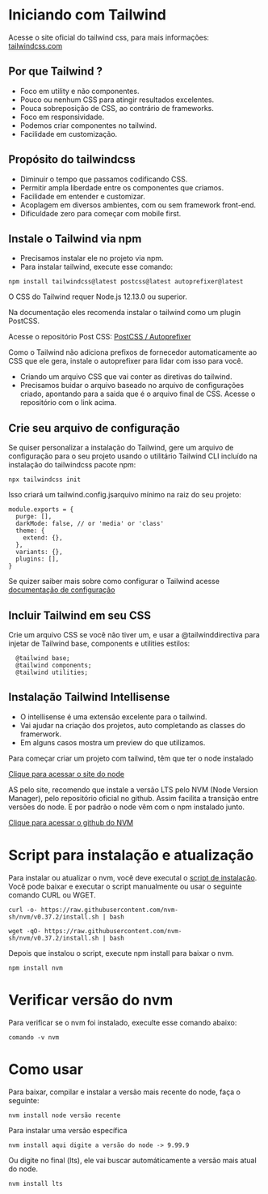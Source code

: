 # Iniciando com Tailwind

Acesse o site oficial do tailwind css, para mais informações: 
[tailwindcss.com](https://tailwindcss.com/)

## Por que Tailwind ?

- Foco em utility e não componentes.
- Pouco ou nenhum CSS para atingir resultados excelentes.
- Pouca sobreposição de CSS, ao contrário de frameworks.
- Foco em responsividade.
- Podemos criar componentes no tailwind.
- Facilidade em customização.

## Propósito do tailwindcss

- Diminuir o tempo que passamos codificando CSS.
- Permitir ampla liberdade entre os componentes que criamos.
- Facilidade em entender e customizar.
- Acoplagem em diversos ambientes, com ou sem framework front-end.
- Dificuldade zero para começar com mobile first.

## Instale o Tailwind via npm

- Precisamos instalar ele no projeto via npm.
- Para instalar tailwind, execute esse comando:  
```
npm install tailwindcss@latest postcss@latest autoprefixer@latest
```
O CSS do Tailwind requer Node.js 12.13.0 ou superior.

Na documentação eles recomenda instalar o tailwind como um plugin PostCSS.

Acesse o repositório Post CSS: [PostCSS / Autoprefixer](https://github.com/postcss/autoprefixer)

Como o Tailwind não adiciona prefixos de fornecedor automaticamente ao CSS que ele gera, instale o autoprefixer para lidar com isso para você.

- Criando um arquivo CSS que vai conter as diretivas do tailwind.
- Precisamos buidar o arquivo baseado no arquivo de configurações criado, apontando para a saida que é o arquivo final de CSS. Acesse o repositório com o link acima.

## Crie seu arquivo de configuração

Se quiser personalizar a instalação do Tailwind, gere um arquivo de configuração para o seu projeto usando o utilitário Tailwind CLI incluído na instalação do tailwindcss pacote npm:

```
npx tailwindcss init
```
Isso criará um tailwind.config.jsarquivo mínimo na raiz do seu projeto:
```
module.exports = {
  purge: [],
  darkMode: false, // or 'media' or 'class'
  theme: {
    extend: {},
  },
  variants: {},
  plugins: [],
}
```
Se quizer saiber mais sobre como configurar o Tailwind acesse [documentação de configuração](https://tailwindcss.com/docs/configuration)

## Incluir Tailwind em seu CSS

Crie um arquivo CSS se você não tiver um, e usar a @tailwinddirectiva para injetar de Tailwind base, components e utilities estilos:

```
  @tailwind base;
  @tailwind components;
  @tailwind utilities;
```

## Instalação Tailwind Intellisense

- O intellisense é uma extensão excelente para o tailwind.
- Vai ajudar na criação dos projetos, auto completando as classes do framerwork.
- Em alguns casos mostra um preview do que utilizamos.

Para começar criar um projeto com tailwind, têm que ter o node instalado

[Clique para acessar o site do node](https://nodejs.org/en/)

AS pelo site, recomendo que instale a versão LTS pelo NVM (Node Version Manager), pelo repositório oficial no github. Assim facilita a transição entre versões do node. E por padrão o node vêm com o npm instalado junto.

[Clique para acessar o github do NVM](https://github.com/nvm-sh/nvm)

# Script para instalação e atualização

Para instalar ou atualizar o nvm, você deve executal o [script de instalação](https://github.com/nvm-sh/nvm/blob/v0.37.2/install.sh). Você pode baixar e executar o script manualmente ou usar o seguinte comando CURL ou WGET.

```
curl -o- https://raw.githubusercontent.com/nvm-sh/nvm/v0.37.2/install.sh | bash
```
```
wget -qO- https://raw.githubusercontent.com/nvm-sh/nvm/v0.37.2/install.sh | bash
```
Depois que instalou o script, execute npm install para baixar o nvm.
```
npm install nvm
```

# Verificar versão do nvm

Para verificar se o nvm foi instalado, execulte esse comando abaixo:
```
comando -v nvm
```

# Como usar

Para baixar, compilar e instalar a versão mais recente do node, faça o seguinte: 
```
nvm install node versão recente
```
Para instalar uma versão específica
```
nvm install aqui digite a versão do node -> 9.99.9
```
Ou digite no final (lts), ele vai buscar automáticamente a versão mais atual do node.
```
nvm install lts
```
